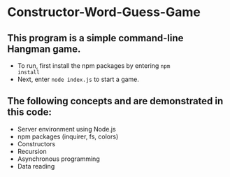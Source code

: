 # Constructor-Word-Guess-Game
## This program is a simple command-line Hangman game.
 * To run, first install the npm packages by entering <code>npm install</code>
 * Next, enter <code>node index.js</code> to start a game.
## The following concepts and are demonstrated in this code:
 * Server environment using Node.js
 * npm packages (inquirer, fs, colors)
 * Constructors
 * Recursion
 * Asynchronous programming
 * Data reading
